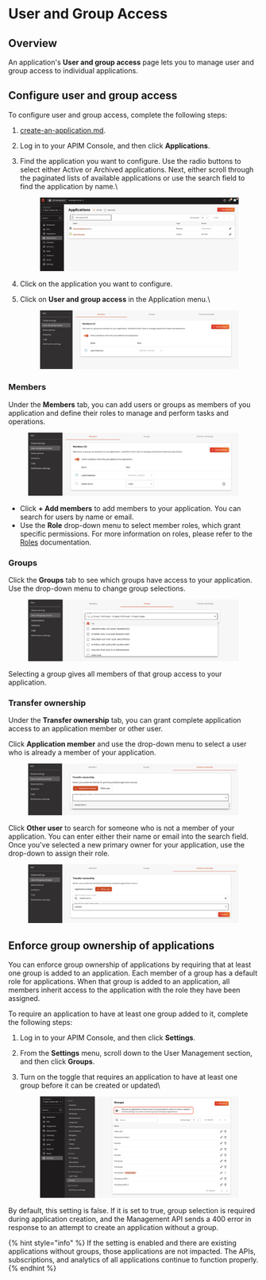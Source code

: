 # User and Group Access

## Overview

An application's **User and group access** page lets you to manage user and group access to individual applications.

## Configure user and group access

To configure user and group access, complete the following steps:

1. [create-an-application.md](create-an-application.md "mention").
2. Log in to your APIM Console, and then click **Applications**.
3.  Find the application you want to configure. Use the radio buttons to select either Active or Archived applications. Next, either scroll through the paginated lists of available applications or use the search field to find the application by name.\


    <figure><img src="../../.gitbook/assets/00 groups added to applications 7.png" alt=""><figcaption></figcaption></figure>
4. Click on the application you want to configure.
5.  Click on **User and group access** in the Application menu.\


    <figure><img src="../../.gitbook/assets/00 groups added to applications 8.png" alt=""><figcaption></figcaption></figure>

### Members

Under the **Members** tab, you can add users or groups as members of you application and define their roles to manage and perform tasks and operations.

<figure><img src="../../.gitbook/assets/00 groups added to applications 3.png" alt=""><figcaption></figcaption></figure>

* Click **+ Add members** to add members to your application. You can search for users by name or email.&#x20;
* Use the **Role** drop-down menu to select member roles, which grant specific permissions. For more information on roles, please refer to the [Roles](../../configure-and-manage-the-platform/manage-organizations-and-environments/user-management.md#roles) documentation.

### Groups

Click the **Groups** tab to see which groups have access to your application. Use the drop-down menu to change group selections.&#x20;

<figure><img src="../../.gitbook/assets/00 groups added to applications 4.png" alt=""><figcaption></figcaption></figure>

Selecting a group gives all members of that group access to your application.

### Transfer ownership

Under the **Transfer ownership** tab, you can grant complete application access to an application member or other user.&#x20;

Click **Application member** and use the drop-down menu to select a user who is already a member of your application.&#x20;

<figure><img src="../../.gitbook/assets/00 groups added to applications 5.png" alt=""><figcaption></figcaption></figure>

Click **Other user** to search for someone who is not a member of your application. You can enter either their name or email into the search field. Once you've selected a new primary owner for your application, use the drop-down to assign their role.

<figure><img src="../../.gitbook/assets/00 groups added to applications 6.png" alt=""><figcaption></figcaption></figure>

## Enforce group ownership of applications

You can enforce group ownership of applications by requiring that at least one group is added to an application. Each member of a group has a default role for applications. When that group is added to an application, all members inherit access to the application with the role they have been assigned.

To require an application to have at least one group added to it, complete the following steps:

1. Log in to your APIM Console, and then click **Settings**.
2. From the **Settings** menu, scroll down to the User Management section, and then click **Groups**.
3.  Turn on the toggle that requires an application to have at least one group before it can be created or updated\


    <figure><img src="../../.gitbook/assets/00 groups 4.png" alt=""><figcaption></figcaption></figure>

By default, this setting is false. If it is set to true, group selection is required during application creation, and the Management API sends a 400 error in response to an attempt to create an application without a group.

{% hint style="info" %}
If the setting is enabled and there are existing applications without groups, those applications are not impacted. The APIs, subscriptions, and analytics of all applications continue to function properly.
{% endhint %}
